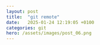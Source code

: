 ```yaml
---
layout: post
title:  "git remote"
date:   2025-01-24 12:19:05 +0100
categories: git
hero: /assets/images/post_06.png
---
```


